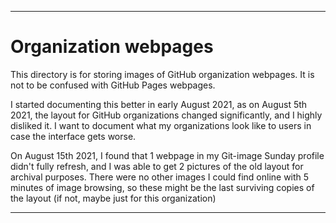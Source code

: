 
***

# Organization webpages

This directory is for storing images of GitHub organization webpages. It is not to be confused with GitHub Pages webpages.

I started documenting this better in early August 2021, as on August 5th 2021, the layout for GitHub organizations changed significantly, and I highly disliked it. I want to document what my organizations look like to users in case the interface gets worse.

On August 15th 2021, I found that 1 webpage in my Git-image Sunday profile didn't fully refresh, and I was able to get 2 pictures of the old layout for archival purposes. There were no other images I could find online with 5 minutes of image browsing, so these might be the last surviving copies of the layout (if not, maybe just for this organization)

***
